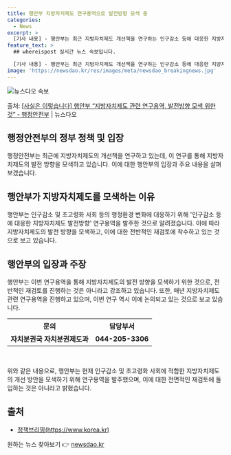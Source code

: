 ```yaml
---
title: 행안부 지방자치제도 연구용역으로 발전방향 모색 중
categories:
  - News
excerpt: >
  [기사 내용] - 행안부는 최근 지방자치제도 개선책을 연구하는 인구감소 등에 대응한 지방자치제도 발전 방향 …
feature_text: >
  ## whereispost 실시간 뉴스 속보입니다.

  [기사 내용] - 행안부는 최근 지방자치제도 개선책을 연구하는 인구감소 등에 대응한 지방자치제도 발전 방향 …
image: 'https://newsdao.kr/res/images/meta/newsdao_breakingnews.jpg'
---
```


![뉴스다오 속보](https://newsdao.kr/res/images/meta/newsdao_breakingnews.jpg)

<p>출처: <a href="https://newsdao.kr/3503" rel="dofollow">[사실은 이렇습니다] 행안부 “지방자치제도 관련 연구용역, 발전방향 모색 위한 것” - 행정안전부</a> | 뉴스다오</p>

<h2>행정안전부의 정부 정책 및 입장</h2>

<p data-ke-size="size16">행정안전부는 최근에 지방자치제도의 개선책을 연구하고 있는데, 이 연구를 통해 지방자치제도의 발전 방향을 모색하고 있습니다. 이에 대한 행안부의 입장과 주요 내용을 살펴보겠습니다.</p>

<h2 data-ke-size="size26">행안부가 지방자치제도를 모색하는 이유</h2>

<p data-ke-size="size16">행안부는 인구감소 및 초고령화 사회 등의 행정환경 변화에 대응하기 위해 '인구감소 등에 대응한 지방자치제도 발전방향' 연구용역을 발주한 것으로 알려졌습니다. 이에 따라 지방자치제도의 발전 방향을 모색하고, 이에 대한 전반적인 재검토에 착수하고 있는 것으로 보고 있습니다.</p>

<h2 data-ke-size="size26">행안부의 입장과 주장</h2>

<p data-ke-size="size16">행안부는 이번 연구용역을 통해 지방자치제도의 발전 방향을 모색하기 위한 것으로, 전반적인 재검토를 진행하는 것은 아니라고 강조하고 있습니다. 또한, 매년 지방자치제도 관련 연구용역을 진행하고 있으며, 이번 연구 역시 이에 논의되고 있는 것으로 보고 있습니다.</p>

<table>
  <tr>
    <th>문의</th>
    <th>담당부서</th>
  </tr>
  <tr>
    <td style="text-align: center; height: 17px;"><b>자치분권국 자치분권제도과</b></td>
    <td style="text-align: center; height: 17px;"><b>044-205-3306</b></td>
  </tr>
</table>

<p data-ke-size="size16">&nbsp;</p>

<p data-ke-size="size16">위와 같은 내용으로, 행안부는 현재 인구감소 및 초고령화 사회에 적합한 지방자치제도의 개선 방안을 모색하기 위해 연구용역을 발주했으며, 이에 대한 전면적인 재검토에 돌입하는 것은 아니라고 밝혔습니다.</p>

## 출처
- [정책브리핑(https://www.korea.kr)](https://www.korea.kr) 

원하는 뉴스 찾아보기 👉 <a href="https://newsdao.kr" rel="dofollow">newsdao.kr</a>


